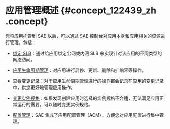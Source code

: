 # 应用管理概述 {#concept_122439_zh .concept}

您将应用托管到 SAE 以后，可以通过 SAE 控制台对应用本身和应用相关的资源进行管理，包括：

-   [绑定 SLB](https://help.aliyun.com/document_detail/113305.html)：通过给应用绑定公网或内网 SLB 来实现针对该应用的不同类型的网络访问。

-   [应用生命周期管理](https://help.aliyun.com/document_detail/113076.html)：对应用进行启停、更新、删除和扩缩容等操作。

-   [查看变更记录](https://help.aliyun.com/document_detail/94495.html)：对于应用生命周期管理进行的操作都会记录在应用的变更记录中，供您更好地管理应用操作。

-   [变更实例规格](https://help.aliyun.com/document_detail/119922.html)：如果发现创建应用时选择的实例规格不合适，无法满足应用正常运行的需要，可以随时变更实例规格。

-   [配置管理](https://help.aliyun.com/document_detail/115470.html)：SAE 集成了应用配置管理（ACM），方便您对应用配置进行集中管理。


